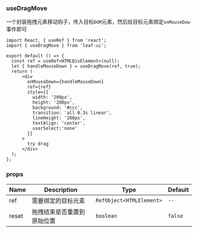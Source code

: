 ### useDragMove
一个封装拖拽元素移动钩子，传入目标`DOM`元素，然后给目标元素绑定`onMouseDow`事件即可
```tsx
import React, { useRef } from 'react';
import { useDragMove } from 'leaf-ui';

export default () => {
  const ref = useRef<HTMLDivElement>(null);
  let { handleMouseDown } = useDragMove(ref, true);
  return (
      <div
        onMouseDown={handleMouseDown}
        ref={ref}
        style={{
          width: '200px',
          height: '200px',
          background: '#ccc',
          transition: 'all 0.3s linear',
          lineHeight: '200px',
          textAlign: 'center',
          userSelect:'none'
        }}
      >
        try drag
      </div>
  );
};
```
### props
| Name | Description   | Type | Default |
|------|---------------|-----|---------|
| ref  | 需要绑定的目标元素     | `RefObject<HTMLElement>`    | `--`    |
| reset | 拖拽结束是否重置到原始位置 |  `boolean`   | `false` |

